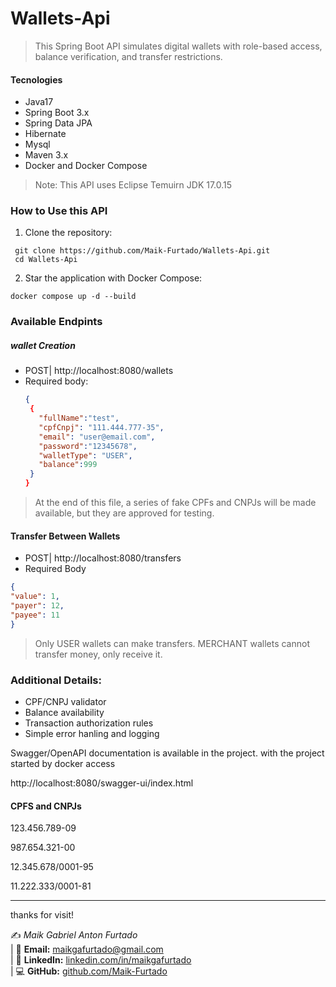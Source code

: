 # Wallets-Api
> This Spring Boot API simulates digital wallets with role-based access, balance verification, and transfer restrictions.

#### Tecnologies ####

+ Java17
+ Spring Boot 3.x
+ Spring Data JPA
+ Hibernate
+ Mysql
+ Maven 3.x
+ Docker and Docker Compose

> Note: This API uses Eclipse Temuirn JDK 17.0.15

### How to Use this API ###

1. Clone the repository:
```
 git clone https://github.com/Maik-Furtado/Wallets-Api.git
 cd Wallets-Api
```
2. Star the application with Docker Compose:
```
docker compose up -d --build
```
### Available Endpints ### 

##### wallet Creation #####
- POST| http://localhost:8080/wallets
- Required body:
  ``` Json
  {
   {
     "fullName":"test",
     "cpfCnpj": "111.444.777-35",
     "email": "user@email.com",
     "password":"12345678",
     "walletType": "USER",
     "balance":999
   }
  }
>At the end of this file, a series of fake CPFs and CNPJs will be made available, but they are approved for testing.

#### Transfer Between Wallets ####
- POST| http://localhost:8080/transfers
- Required Body
``` Json
{
"value": 1,
"payer": 12, 
"payee": 11 
}
```
> Only USER wallets can make transfers. MERCHANT wallets cannot transfer money, only receive it.

### Additional Details: ###
- CPF/CNPJ validator
- Balance availability
- Transaction authorization rules
- Simple error hanling and logging

Swagger/OpenAPI documentation is available in the project.
with the project started by docker access

http://localhost:8080/swagger-ui/index.html

#### CPFS and CNPJs

123.456.789-09  

987.654.321-00      

12.345.678/0001-95

11.222.333/0001-81

__________________________________________

thanks for visit!

✍️ *Maik Gabriel Anton Furtado*  
| 📧 **Email:** maikgafurtado@gmail.com  
| 🔗 **LinkedIn:** [linkedin.com/in/maikgafurtado](https://www.linkedin.com/in/maikgafurtado/)  
| 💻 **GitHub:** [github.com/Maik-Furtado](https://github.com/Maik-Furtado)



